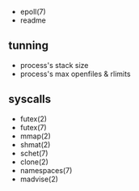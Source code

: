 - epoll(7)
- readme

## tunning
- process's stack size
- process's max openfiles & rlimits

## syscalls
- futex(2) 
- futex(7)
- mmap(2)
- shmat(2)
- schet(7)
- clone(2)
- namespaces(7)
- madvise(2)
